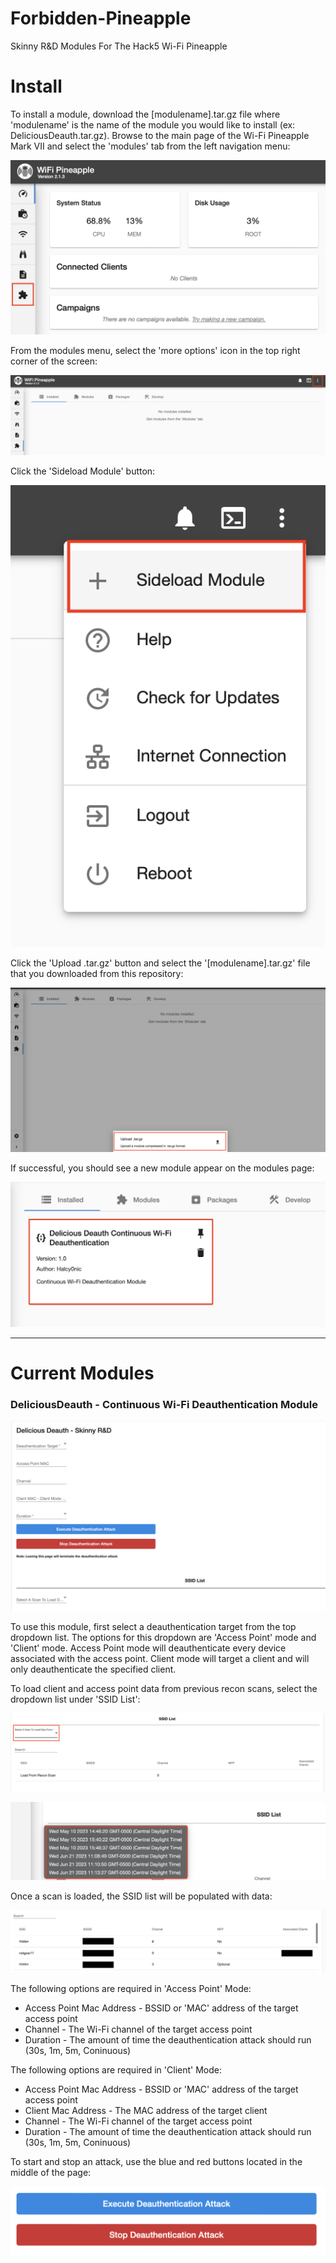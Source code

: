 # Forbidden-Pineapple
Skinny R&amp;D Modules For The Hack5 Wi-Fi Pineapple


# Install
To install a module, download the [modulename].tar.gz file where 'modulename' is the name of the module you would like to install (ex: DeliciousDeauth.tar.gz).  Browse to the main page of the Wi-Fi Pineapple Mark VII and select the 'modules' tab from the left navigation menu:

![Select Module Tab](./img/select-modules.png)

From the modules menu, select the 'more options' icon in the top right corner of the screen:

![sideload](./img/sideload.png)

Click the 'Sideload Module' button:

![select-sideload](./img/select-sideload.png)

Click the 'Upload .tar.gz' button and select the '[modulename].tar.gz' file that you downloaded from this repository:

![upload tar](./img/upload-tar-module.png)

If successful, you should see a new module appear on the modules page:

![installed-module](./img/successful-upload-module.png)


---
# Current Modules

### DeliciousDeauth - Continuous Wi-Fi Deauthentication Module

![DeliciousDeauth module](./img/deliciousdeauthmain.png)

To use this module, first select a deauthentication target from the top dropdown list.  The options for this dropdown are 'Access Point' mode and 'Client' mode.  Access Point mode will deauthenticate every device associated with the access point.  Client mode will target a client and will only deauthenticate the specified client. 

To load client and access point data from previous recon scans, select the dropdown list under 'SSID List':

![load recon](./img/load-recon.png)

![select-scan](./img/select-scan.png)

Once a scan is loaded, the SSID list will be populated with data:

![populated data](./img/populated-data.png)

The following options are required in 'Access Point' Mode:

* Access Point Mac Address - BSSID or 'MAC' address of the target access point
* Channel - The Wi-Fi channel of the target access point
* Duration - The amount of time the deauthentication attack should run (30s, 1m, 5m, Coninuous)

The following options are required in 'Client' Mode:

* Access Point Mac Address - BSSID or 'MAC' address of the target access point
* Client Mac Address - The MAC address of the target client
* Channel - The Wi-Fi channel of the target access point
* Duration - The amount of time the deauthentication attack should run (30s, 1m, 5m, Coninuous)

To start and stop an attack, use the blue and red buttons located in the middle of the page:

![start-stop](./img/start-stop.png)
